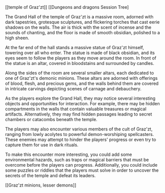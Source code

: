 [[temple of Graz'zt]]
[[Dungeons and dragons Session Tree]


The Grand Hall of the temple of Graz'zt is a massive room, adorned with dark tapestries, grotesque sculptures, and flickering torches that cast eerie shadows on the walls. The air is thick with the scent of incense and the sounds of chanting, and the floor is made of smooth obsidian, polished to a high sheen.

At the far end of the hall stands a massive statue of Graz'zt himself, towering over all who enter. The statue is made of black obsidian, and its eyes seem to follow the players as they move around the room. In front of the statue is an altar, covered in bloodstains and surrounded by candles.

Along the sides of the room are several smaller altars, each dedicated to one of Graz'zt's demonic minions. These altars are adorned with offerings of blood, flesh, and precious gems, and the walls behind them are covered in intricate carvings depicting scenes of carnage and debauchery.

As the players explore the Grand Hall, they may notice several interesting objects and opportunities for interaction. For example, there may be hidden compartments in the walls that contain valuable treasures or magical artifacts. Alternatively, they may find hidden passages leading to secret chambers or catacombs beneath the temple.

The players may also encounter various members of the cult of Graz'zt, ranging from lowly acolytes to powerful demon-worshiping spellcasters. These enemies may attempt to hinder the players' progress or even try to capture them for use in dark rituals.

To make this encounter more interesting, you could add some environmental hazards, such as traps or magical barriers that must be overcome before the players can progress. Additionally, you could include some puzzles or riddles that the players must solve in order to uncover the secrets of the temple and defeat its leaders.


[[Graz'zt minions, lesser demons]]
